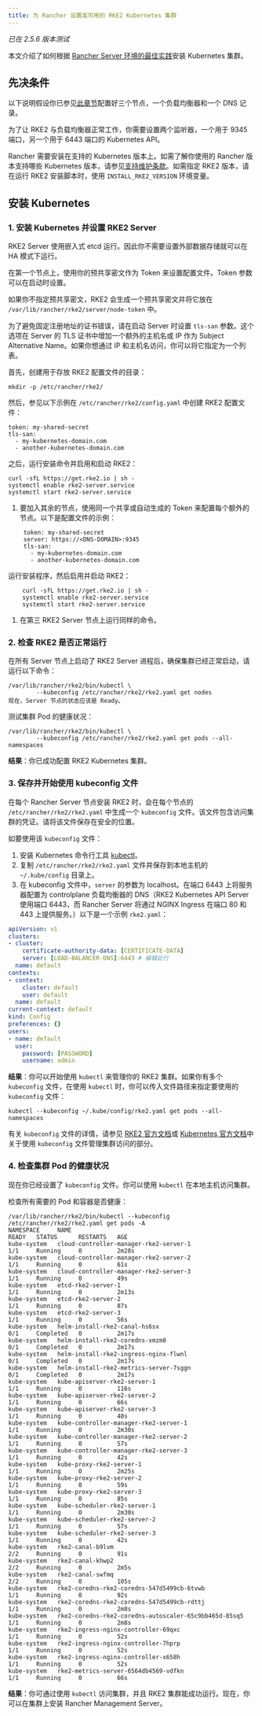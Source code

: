 ```yaml
---
title: 为 Rancher 设置高可用的 RKE2 Kubernetes 集群
---
```


_已在 2.5.6 版本测试_

本文介绍了如何根据 [Rancher Server 环境的最佳实践](../../../reference-guides/rancher-manager-architecture/architecture-recommendations.md#kubernetes-安装环境)安装 Kubernetes 集群。

## 先决条件

以下说明假设你已参见[此章节](../infrastructure-setup/ha-rke2-kubernetes-cluster.md)配置好三个节点，一个负载均衡器和一个 DNS 记录。

为了让 RKE2 与负载均衡器正常工作，你需要设置两个监听器，一个用于 9345 端口，另一个用于 6443 端口的 Kubernetes API。

Rancher 需要安装在支持的 Kubernetes 版本上。如需了解你使用的 Rancher 版本支持哪些 Kubernetes 版本，请参见[支持维护条款](https://rancher.com/support-maintenance-terms/)。如需指定 RKE2 版本，请在运行 RKE2 安装脚本时，使用 `INSTALL_RKE2_VERSION` 环境变量。

## 安装 Kubernetes

### 1. 安装 Kubernetes 并设置 RKE2 Server

RKE2 Server 使用嵌入式 etcd 运行。因此你不需要设置外部数据存储就可以在 HA 模式下运行。

在第一个节点上，使用你的预共享密文作为 Token 来设置配置文件。Token 参数可以在启动时设置。

如果你不指定预共享密文，RKE2 会生成一个预共享密文并将它放在 `/var/lib/rancher/rke2/server/node-token` 中。

为了避免固定注册地址的证书错误，请在启动 Server 时设置 `tls-san` 参数。这个选项在 Server 的 TLS 证书中增加一个额外的主机名或 IP 作为 Subject Alternative Name。如果你想通过 IP 和主机名访问，你可以将它指定为一个列表。

首先，创建用于存放 RKE2 配置文件的目录：

```
mkdir -p /etc/rancher/rke2/
```

然后，参见以下示例在 `/etc/rancher/rke2/config.yaml` 中创建 RKE2 配置文件：

```
token: my-shared-secret
tls-san:
  - my-kubernetes-domain.com
  - another-kubernetes-domain.com
```
之后，运行安装命令并启用和启动 RKE2：

```
curl -sfL https://get.rke2.io | sh -
systemctl enable rke2-server.service
systemctl start rke2-server.service
```
1. 要加入其余的节点，使用同一个共享或自动生成的 Token 来配置每个额外的节点。以下是配置文件的示例：

        token: my-shared-secret
        server: https://<DNS-DOMAIN>:9345
        tls-san:
          - my-kubernetes-domain.com
          - another-kubernetes-domain.com
运行安装程序，然后启用并启动 RKE2：

        curl -sfL https://get.rke2.io | sh -
        systemctl enable rke2-server.service
        systemctl start rke2-server.service


1. 在第三 RKE2 Server 节点上运行同样的命令。

### 2. 检查 RKE2 是否正常运行

在所有 Server 节点上启动了 RKE2 Server 进程后，确保集群已经正常启动，请运行以下命令：

```
/var/lib/rancher/rke2/bin/kubectl \
        --kubeconfig /etc/rancher/rke2/rke2.yaml get nodes
现在，Server 节点的状态应该是 Ready。
```

测试集群 Pod 的健康状况：
```
/var/lib/rancher/rke2/bin/kubectl \
        --kubeconfig /etc/rancher/rke2/rke2.yaml get pods --all-namespaces
```

**结果**：你已成功配置 RKE2 Kubernetes 集群。

### 3. 保存并开始使用 kubeconfig 文件

在每个 Rancher Server 节点安装 RKE2 时，会在每个节点的 `/etc/rancher/rke2/rke2.yaml` 中生成一个 `kubeconfig`  文件。该文件包含访问集群的凭证。请将该文件保存在安全的位置。

如要使用该 `kubeconfig` 文件：

1. 安装 Kubernetes 命令行工具 [kubectl](https://kubernetes.io/docs/tasks/tools/install-kubectl/#install-kubectl)。
2. 复制 `/etc/rancher/rke2/rke2.yaml` 文件并保存到本地主机的 `~/.kube/config` 目录上。
3. 在 kubeconfig 文件中，`server` 的参数为 localhost。在端口 6443 上将服务器配置为 controlplane 负载均衡器的 DNS（RKE2 Kubernetes API Server 使用端口 6443，而 Rancher Server 将通过 NGINX Ingress 在端口 80 和 443 上提供服务。）以下是一个示例 `rke2.yaml`：

```yml
apiVersion: v1
clusters:
- cluster:
    certificate-authority-data: [CERTIFICATE-DATA]
    server: [LOAD-BALANCER-DNS]:6443 # 编辑此行
  name: default
contexts:
- context:
    cluster: default
    user: default
  name: default
current-context: default
kind: Config
preferences: {}
users:
- name: default
  user:
    password: [PASSWORD]
    username: admin
```

**结果**：你可以开始使用 `kubectl` 来管理你的 RKE2 集群。如果你有多个 `kubeconfig` 文件，在使用 `kubectl` 时，你可以传入文件路径来指定要使用的 `kubeconfig` 文件：

```
kubectl --kubeconfig ~/.kube/config/rke2.yaml get pods --all-namespaces
```

有关 `kubeconfig` 文件的详情，请参见 [RKE2 官方文档](https://docs.rke2.io/cluster_access)或 [ Kubernetes 官方文档](https://kubernetes.io/docs/concepts/configuration/organize-cluster-access-kubeconfig/)中关于使用 `kubeconfig` 文件管理集群访问的部分。

### 4. 检查集群 Pod 的健康状况

现在你已经设置了 `kubeconfig` 文件。你可以使用 `kubectl` 在本地主机访问集群。

检查所有需要的 Pod 和容器是否健康：

```
/var/lib/rancher/rke2/bin/kubectl --kubeconfig /etc/rancher/rke2/rke2.yaml get pods -A
NAMESPACE     NAME                                                    READY   STATUS      RESTARTS   AGE
kube-system   cloud-controller-manager-rke2-server-1                  1/1     Running     0          2m28s
kube-system   cloud-controller-manager-rke2-server-2                  1/1     Running     0          61s
kube-system   cloud-controller-manager-rke2-server-3                  1/1     Running     0          49s
kube-system   etcd-rke2-server-1                                      1/1     Running     0          2m13s
kube-system   etcd-rke2-server-2                                      1/1     Running     0          87s
kube-system   etcd-rke2-server-3                                      1/1     Running     0          56s
kube-system   helm-install-rke2-canal-hs6sx                           0/1     Completed   0          2m17s
kube-system   helm-install-rke2-coredns-xmzm8                         0/1     Completed   0          2m17s
kube-system   helm-install-rke2-ingress-nginx-flwnl                   0/1     Completed   0          2m17s
kube-system   helm-install-rke2-metrics-server-7sggn                  0/1     Completed   0          2m17s
kube-system   kube-apiserver-rke2-server-1                            1/1     Running     0          116s
kube-system   kube-apiserver-rke2-server-2                            1/1     Running     0          66s
kube-system   kube-apiserver-rke2-server-3                            1/1     Running     0          48s
kube-system   kube-controller-manager-rke2-server-1                   1/1     Running     0          2m30s
kube-system   kube-controller-manager-rke2-server-2                   1/1     Running     0          57s
kube-system   kube-controller-manager-rke2-server-3                   1/1     Running     0          42s
kube-system   kube-proxy-rke2-server-1                                1/1     Running     0          2m25s
kube-system   kube-proxy-rke2-server-2                                1/1     Running     0          59s
kube-system   kube-proxy-rke2-server-3                                1/1     Running     0          85s
kube-system   kube-scheduler-rke2-server-1                            1/1     Running     0          2m30s
kube-system   kube-scheduler-rke2-server-2                            1/1     Running     0          57s
kube-system   kube-scheduler-rke2-server-3                            1/1     Running     0          42s
kube-system   rke2-canal-b9lvm                                        2/2     Running     0          91s
kube-system   rke2-canal-khwp2                                        2/2     Running     0          2m5s
kube-system   rke2-canal-swfmq                                        2/2     Running     0          105s
kube-system   rke2-coredns-rke2-coredns-547d5499cb-6tvwb              1/1     Running     0          92s
kube-system   rke2-coredns-rke2-coredns-547d5499cb-rdttj              1/1     Running     0          2m8s
kube-system   rke2-coredns-rke2-coredns-autoscaler-65c9bb465d-85sq5   1/1     Running     0          2m8s
kube-system   rke2-ingress-nginx-controller-69qxc                     1/1     Running     0          52s
kube-system   rke2-ingress-nginx-controller-7hprp                     1/1     Running     0          52s
kube-system   rke2-ingress-nginx-controller-x658h                     1/1     Running     0          52s
kube-system   rke2-metrics-server-6564db4569-vdfkn                    1/1     Running     0          66s
```

**结果**：你可通过使用 `kubectl` 访问集群，并且 RKE2 集群能成功运行。现在，你可以在集群上安装 Rancher Management Server。
